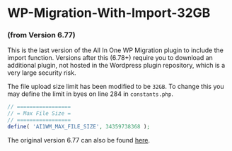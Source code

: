 # WP-Migration-With-Import-32GB

### (from Version 6.77) ###

This is the last version of the All In One WP Migration plugin to include the import function. Versions after this (6.78+) require you to download an additional plugin, not hosted in the Wordpress plugin repository, which is a very large security risk.

The file upload size limit has been modified to be `32GB`. To change this you may define the limit in byes on line 284 in `constants.php`.

```php
// =================
// = Max File Size =
// =================
define( 'AI1WM_MAX_FILE_SIZE', 34359738368 );
```


The original version 6.77 can also be found [here](https://downloads.wordpress.org/plugin/all-in-one-wp-migration.6.77.zip).

